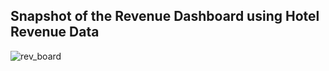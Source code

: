 ## Snapshot of the Revenue Dashboard using Hotel Revenue Data
![rev_board](https://user-images.githubusercontent.com/97033400/148530179-c661fac6-720f-4801-b97f-0e3b2b9377ea.jpg)
